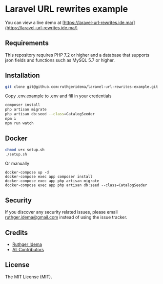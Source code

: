# Laravel URL rewrites example

You can view a live demo at [https://laravel-url-rewrites.ide.ma/](https://laravel-url-rewrites.ide.ma/)
  
## Requirements

This repository requires PHP 7.2 or higher and a database that supports json fields and functions such as MySQL 5.7 or higher.

## Installation

```bash
git clone git@github.com:ruthgeridema/laravel-url-rewrites-example.git
```
Copy .env.example to .env and fill in your credentials

```bash
composer install
php artisan migrate
php artisan db:seed --class=CatalogSeeder
npm i
npm run watch
```

## Docker
```bash
chmod u+x setup.sh
./setup.sh
```
Or manually
```
docker-compose up -d
docker-compose exec app composer install
docker-compose exec app php artisan migrate
docker-compose exec app php artisan db:seed --class=CatalogSeeder
```

## Security

If you discover any security related issues, please email ruthger.idema@gmail.com instead of using the issue tracker.

## Credits

- [Ruthger Idema](https://github.com/ruthgeridema)
- [All Contributors](../../contributors)

## License

The MIT License (MIT). 
